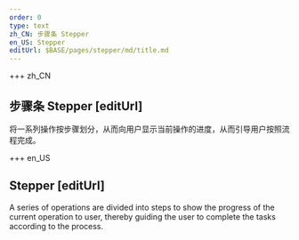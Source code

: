 ```yaml
---
order: 0
type: text
zh_CN: 步骤条 Stepper
en_US: Stepper
editUrl: $BASE/pages/stepper/md/title.md
---
```


+++ zh_CN

## 步骤条 Stepper [editUrl]

将一系列操作按步骤划分，从而向用户显示当前操作的进度，从而引导用户按照流程完成。

+++ en_US

## Stepper [editUrl]

A series of operations are divided into steps to show the progress of the current operation to user,
thereby guiding the user to complete the tasks according to the process.
